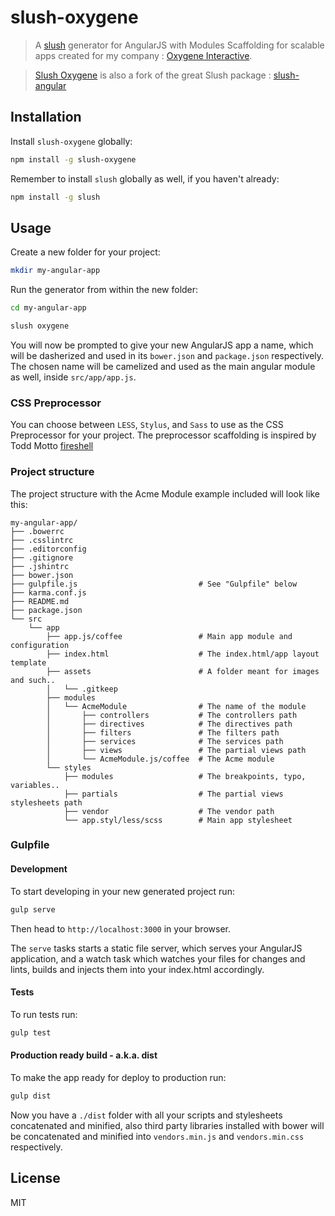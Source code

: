 slush-oxygene
==============

> A [slush](http://slushjs.github.io) generator for AngularJS with Modules Scaffolding for scalable apps created for my company : [Oxygene Interactive](http://www.oxygene-interactive.com/).

> [Slush Oxygene](https://github.com/Argetloum/slush-oxygene) is also a fork of the great Slush package : [slush-angular](https://github.com/slushjs/slush-angular)

## Installation

Install `slush-oxygene` globally:

```bash
npm install -g slush-oxygene
```

Remember to install `slush` globally as well, if you haven't already:

```bash
npm install -g slush
```

## Usage

Create a new folder for your project:

```bash
mkdir my-angular-app
```

Run the generator from within the new folder:

```bash
cd my-angular-app

slush oxygene
```

You will now be prompted to give your new AngularJS app a name, which will be dasherized and used in its `bower.json` and `package.json` respectively. The chosen name will be camelized and used as the main angular module as well, inside `src/app/app.js`.

### CSS Preprocessor

You can choose between `LESS`, `Stylus`, and `Sass` to use as the CSS Preprocessor for your project.
The preprocessor scaffolding is inspired by Todd Motto [fireshell](https://github.com/toddmotto/fireshell)

### Project structure

The project structure with the Acme Module example included will look like this:

```
my-angular-app/
├── .bowerrc
├── .csslintrc
├── .editorconfig
├── .gitignore
├── .jshintrc
├── bower.json
├── gulpfile.js                           # See "Gulpfile" below
├── karma.conf.js
├── README.md
├── package.json
└── src
    └── app
        ├── app.js/coffee                 # Main app module and configuration
        ├── index.html                    # The index.html/app layout template
        ├── assets                        # A folder meant for images and such..
        │   └── .gitkeep
        ├── modules
        │   └── AcmeModule                # The name of the module
        │       ├── controllers           # The controllers path
        │       ├── directives            # The directives path
        │       ├── filters               # The filters path
        │       ├── services              # The services path
        │       ├── views                 # The partial views path
        │       └── AcmeModule.js/coffee  # The Acme module
        └── styles
            ├── modules                   # The breakpoints, typo, variables..
            ├── partials                  # The partial views stylesheets path
            ├── vendor                    # The vendor path
            └── app.styl/less/scss        # Main app stylesheet
```

### Gulpfile

#### Development

To start developing in your new generated project run:

```bash
gulp serve
```

Then head to `http://localhost:3000` in your browser.

The `serve` tasks starts a static file server, which serves your AngularJS application, and a watch task which watches your files for changes and lints, builds and injects them into your index.html accordingly.

#### Tests

To run tests run:

```bash
gulp test
```

#### Production ready build - a.k.a. dist

To make the app ready for deploy to production run:

```bash
gulp dist
```

Now you have a `./dist` folder with all your scripts and stylesheets concatenated and minified, also third party libraries installed with bower will be concatenated and minified into `vendors.min.js` and `vendors.min.css` respectively.

## License

MIT
